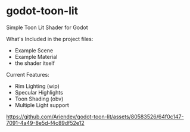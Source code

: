 # godot-toon-lit
Simple Toon Lit Shader for Godot

What's Included in the project files:
- Example Scene
- Example Material
- the shader itself

Current Features:
 - Rim Lighting (wip)
 - Specular Highlights
 - Toon Shading (obv)
 - Multiple Light support

https://github.com/Ariendev/godot-toon-lit/assets/80583526/64f0c147-7091-4a49-8e5d-f4c89df52e12
